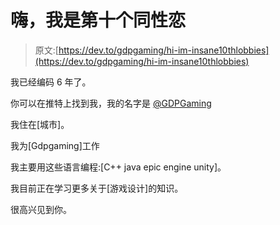 # 嗨，我是第十个同性恋

> 原文:[https://dev.to/gdpgaming/hi-im-insane10thlobbies](https://dev.to/gdpgaming/hi-im-insane10thlobbies)

我已经编码 6 年了。

你可以在推特上找到我，我的名字是 [@GDPGaming](https://twitter.com/GDPGaming)

我住在[城市]。

我为[Gdpgaming]工作

我主要用这些语言编程:[C++ java epic engine unity]。

我目前正在学习更多关于[游戏设计]的知识。

很高兴见到你。